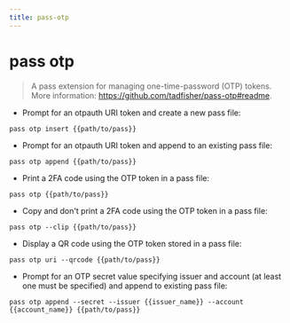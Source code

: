 ```yaml
---
title: pass-otp
---
```

# pass otp

> A pass extension for managing one-time-password (OTP) tokens.
> More information: <https://github.com/tadfisher/pass-otp#readme>.

- Prompt for an otpauth URI token and create a new pass file:

`pass otp insert {{path/to/pass}}`

- Prompt for an otpauth URI token and append to an existing pass file:

`pass otp append {{path/to/pass}}`

- Print a 2FA code using the OTP token in a pass file:

`pass otp {{path/to/pass}}`

- Copy and don't print a 2FA code using the OTP token in a pass file:

`pass otp --clip {{path/to/pass}}`

- Display a QR code using the OTP token stored in a pass file:

`pass otp uri --qrcode {{path/to/pass}}`

- Prompt for an OTP secret value specifying issuer and account (at least one must be specified) and append to existing pass file:

`pass otp append --secret --issuer {{issuer_name}} --account {{account_name}} {{path/to/pass}}`
